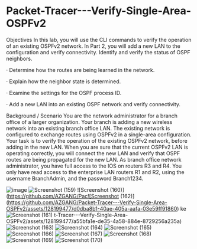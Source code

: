 # Packet-Tracer---Verify-Single-Area-OSPFv2
Objectives In this lab, you will use the CLI commands to verify the operation of an existing OSPFv2 network. In Part 2, you will add a new LAN to the configuration and verify connectivity.
  Identify and verify the status of OSPF neighbors.

·         Determine how the routes are being learned in the network.

·         Explain how the neighbor state is determined.

·         Examine the settings for the OSPF process ID.

·         Add a new LAN into an existing OSPF network and verify connectivity.

Background / Scenario
You are the network administrator for a branch office of a larger organization. Your branch is adding a new wireless network into an existing branch office LAN. The existing network is configured to exchange routes using OSPFv2 in a single-area configuration. Your task is to verify the operation of the existing OSPFv2 network, before adding in the new LAN. When you are sure that the current OSPFv2 LAN is operating correctly, you will connect the new LAN and verify that OSPF routes are being propagated for the new LAN. As branch office network administrator, you have full access to the IOS on routers R3 and R4. You only have read access to the enterprise LAN routers R1 and R2, using the username BranchAdmin, and the password Branch1234.

![image](https://github.com/AZGANG/Packet-Tracer---Verify-Single-Area-OSPFv2/assets/128199477/3002c914-e668-431e-bf3a-e56cb20b2e6f)
![Screenshot (159)](https://github.com/AZGANG/Packet-Tracer---Verify-Single-Area-OSPFv2/assets/128199477/8d0d794e-e849-44b3-b914-b0629b5a10e2)
![Screenshot (160)](https://github.com/AZGANG/Pac![Screenshot (162)](https://github.com/AZGANG/Packet-Tracer---Verify-Single-Area-OSPFv2/assets/128199477/d0dba8b1-40ae-405a-aafa-03e59ff91860)
ke![Screenshot (161)](https://github.com/AZGANG/Packet-Tracer---Verify-Single-Area-OSPFv2/assets/128199477/168a70a5-1a61-4f50-8eff-eb076165aa69)
t-Tracer---Verify-Single-Area-OSPFv2/assets/128199477/a55bfa1e-de35-4a58-884e-8729256a235a)
![Screenshot (163)](https://github.com/AZGANG/Packet-Tracer---Verify-Single-Area-OSPFv2/assets/128199477/75585f54-2ac4-4185-8548-87e2123a72ad)
![Screenshot (164)](https://github.com/AZGANG/Packet-Tracer---Verify-Single-Area-OSPFv2/assets/128199477/e67fa805-d682-4ecb-9575-414bd26fa874)
![Screenshot (165)](https://github.com/AZGANG/Packet-Tracer---Verify-Single-Area-OSPFv2/assets/128199477/c5291a41-f1bb-4cbe-8186-6fcc2954c58d)
![Screenshot (166)](https://github.com/AZGANG/Packet-Tracer---Verify-Single-Area-OSPFv2/assets/128199477/5beba120-fcec-46e0-848c-23994dca530d)
![Screenshot (167)](https://github.com/AZGANG/Packet-Tracer---Verify-Single-Area-OSPFv2/assets/128199477/bf1a4894-798d-4f99-9323-9eeca83e4ed4)
![Screenshot (168)](https://github.com/AZGANG/Packet-Tracer---Verify-Single-Area-OSPFv2/assets/128199477/7b070108-f377-4f99-b087-66e9f8f2885b)
![Screenshot (169)](https://github.com/AZGANG/Packet-Tracer---Verify-Single-Area-OSPFv2/assets/128199477/3f87e283-3938-49df-8c29-0d4afab63ce0)
![Screenshot (170)](https://github.com/AZGANG/Packet-Tracer---Verify-Single-Area-OSPFv2/assets/128199477/1a906e8d-7b7c-4f43-9d56-8db5ed5a8f96)





